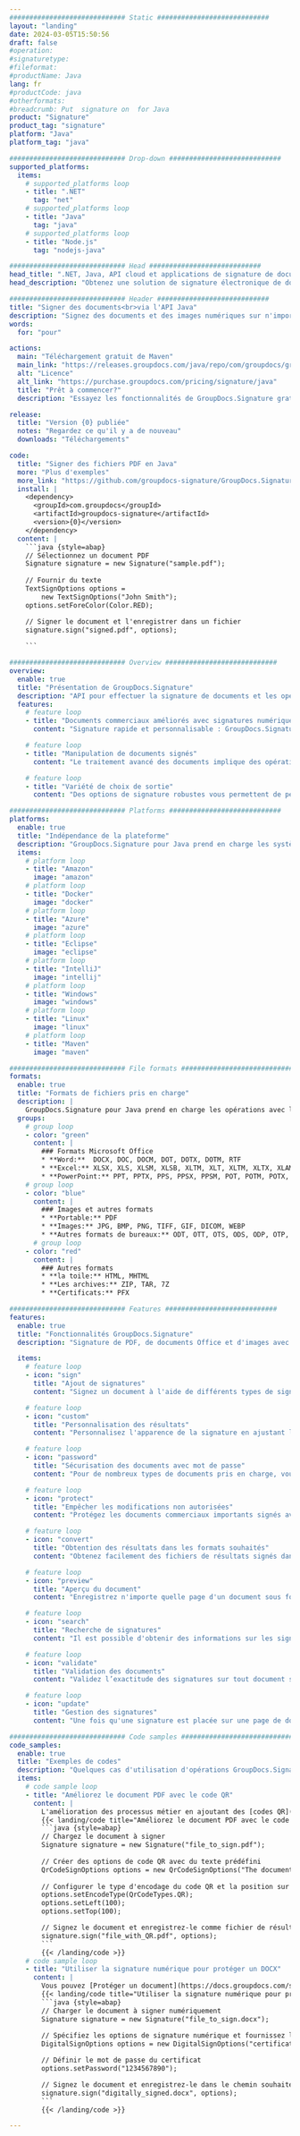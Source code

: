```yaml
---
############################# Static ############################
layout: "landing"
date: 2024-03-05T15:50:56
draft: false
#operation: 
#signaturetype: 
#fileformat: 
#productName: Java
lang: fr
#productCode: java
#otherformats: 
#breadcrumb: Put  signature on  for Java
product: "Signature"
product_tag: "signature"
platform: "Java"
platform_tag: "java"

############################# Drop-down ############################
supported_platforms:
  items:
    # supported_platforms loop
    - title: ".NET"
      tag: "net"
    # supported_platforms loop
    - title: "Java"
      tag: "java"
    # supported_platforms loop
    - title: "Node.js"
      tag: "nodejs-java"

############################# Head ############################
head_title: ".NET, Java, API cloud et applications de signature de documents en ligne"
head_description: "Obtenez une solution de signature électronique de documents tout-en-un pour les applications .NET, Java et cloud. Signez des formats de documents courants en ligne à l'aide d'une simple fonctionnalité de glisser-déposer"

############################# Header ############################
title: "Signer des documents<br>via l'API Java"
description: "Signez des documents et des images numériques sur n'importe quelle plate-forme à l'aide de nos API flexibles et de nos solutions basées sur des applications pour les programmeurs et les utilisateurs finaux."
words:
  for: "pour"

actions:
  main: "Téléchargement gratuit de Maven"
  main_link: "https://releases.groupdocs.com/java/repo/com/groupdocs/groupdocs-signature/"
  alt: "Licence"
  alt_link: "https://purchase.groupdocs.com/pricing/signature/java"
  title: "Prêt à commencer?"
  description: "Essayez les fonctionnalités de GroupDocs.Signature gratuitement ou demandez une licence"

release:
  title: "Version {0} publiée"
  notes: "Regardez ce qu'il y a de nouveau"
  downloads: "Téléchargements"

code:
  title: "Signer des fichiers PDF en Java"
  more: "Plus d'exemples"
  more_link: "https://github.com/groupdocs-signature/GroupDocs.Signature-for-Java"
  install: |
    <dependency>
      <groupId>com.groupdocs</groupId>
      <artifactId>groupdocs-signature</artifactId>
      <version>{0}</version>
    </dependency>
  content: |
    ```java {style=abap}  
    // Sélectionnez un document PDF
    Signature signature = new Signature("sample.pdf");
    
    // Fournir du texte
    TextSignOptions options = 
        new TextSignOptions("John Smith");
    options.setForeColor(Color.RED);

    // Signer le document et l'enregistrer dans un fichier
    signature.sign("signed.pdf", options);
    
    ```

############################# Overview ############################
overview:
  enable: true
  title: "Présentation de GroupDocs.Signature"
  description: "API pour effectuer la signature de documents et les opérations associées dans les applications Java"
  features:
    # feature loop
    - title: "Documents commerciaux améliorés avec signatures numériques en Java"
      content: "Signature rapide et personnalisable : GroupDocs.Signature pour Java offre une large gamme d'options de signature numérique pour les PDF, les images et les documents Office. Vous pouvez utiliser du texte, des codes-barres, des codes QR, des certificats numériques, des images ou des métadonnées cachées. Le traitement des documents est rapide et efficace."

    # feature loop
    - title: "Manipulation de documents signés"
      content: "Le traitement avancé des documents implique des opérations puissantes sur les documents signés à l'aide de GroupDocs.Signature pour Java. Vous pouvez rechercher et valider les signatures ajoutées aux documents commerciaux à l'aide de divers critères utiles. De plus, vous pouvez accéder à des informations détaillées sur le document ou obtenir des images d'aperçu de ses pages."

    # feature loop
    - title: "Variété de choix de sortie"
      content: "Des options de signature robustes vous permettent de personnaliser la sortie des documents signés avec GroupDocs.Signature pour Java. Vous pouvez positionner avec précision n'importe quelle signature sur n'importe quelle page de document et configurer son apparence de différentes manières. L'API Java prend en charge l'enregistrement des documents commerciaux signés dans de nombreux formats pris en charge et propose des options pour les sécuriser avec des mots de passe."

############################# Platforms ############################
platforms:
  enable: true
  title: "Indépendance de la plateforme"
  description: "GroupDocs.Signature pour Java prend en charge les systèmes d'exploitation, frameworks et gestionnaires de packages suivants"
  items:
    # platform loop
    - title: "Amazon"
      image: "amazon"
    # platform loop
    - title: "Docker"
      image: "docker"
    # platform loop
    - title: "Azure"
      image: "azure"
    # platform loop
    - title: "Eclipse"
      image: "eclipse"
    # platform loop
    - title: "IntelliJ"
      image: "intellij"
    # platform loop
    - title: "Windows"
      image: "windows"
    # platform loop
    - title: "Linux"
      image: "linux"
    # platform loop
    - title: "Maven"
      image: "maven"

############################# File formats ############################
formats:
  enable: true
  title: "Formats de fichiers pris en charge"
  description: |
    GroupDocs.Signature pour Java prend en charge les opérations avec les [formats de fichiers](https://docs.groupdocs.com/signature/java/supported-document-formats/) suivants.
  groups:
    # group loop
    - color: "green"
      content: |
        ### Formats Microsoft Office
        * **Word:**  DOCX, DOC, DOCM, DOT, DOTX, DOTM, RTF
        * **Excel:** XLSX, XLS, XLSM, XLSB, XLTM, XLT, XLTM, XLTX, XLAM, SXC, SpreadsheetML
        * **PowerPoint:** PPT, PPTX, PPS, PPSX, PPSM, POT, POTM, POTX, PPTM
    # group loop
    - color: "blue"
      content: |
        ### Images et autres formats
        * **Portable:** PDF
        * **Images:** JPG, BMP, PNG, TIFF, GIF, DICOM, WEBP
        * **Autres formats de bureaux:** ODT, OTT, OTS, ODS, ODP, OTP, ODG
      # group loop
    - color: "red"
      content: |
        ### Autres formats
        * **la toile:** HTML, MHTML
        * **Les archives:** ZIP, TAR, 7Z
        * **Certificats:** PFX

############################# Features ############################
features:
  enable: true
  title: "Fonctionnalités GroupDocs.Signature"
  description: "Signature de PDF, de documents Office et d'images avec des signatures numériques"

  items:
    # feature loop
    - icon: "sign"
      title: "Ajout de signatures"
      content: "Signez un document à l'aide de différents types de signature pris en charge en plaçant une signature numérique précisément à n'importe quel endroit de n'importe quelle page."

    # feature loop
    - icon: "custom"
      title: "Personnalisation des résultats"
      content: "Personnalisez l'apparence de la signature en ajustant la couleur, la police, la bordure, la rotation et d'autres fonctionnalités pour obtenir le résultat souhaité."

    # feature loop
    - icon: "password"
      title: "Sécurisation des documents avec mot de passe"
      content: "Pour de nombreux types de documents pris en charge, vous pouvez protéger le document signé avec un mot de passe."

    # feature loop
    - icon: "protect"
      title: "Empêcher les modifications non autorisées"
      content: "Protégez les documents commerciaux importants signés avec un certificat numérique contre les modifications non autorisées."

    # feature loop
    - icon: "convert"
      title: "Obtention des résultats dans les formats souhaités"
      content: "Obtenez facilement des fichiers de résultats signés dans n’importe quel format pris en charge. Vous pouvez également convertir des documents MS Word en PDF sans effort."

    # feature loop
    - icon: "preview"
      title: "Aperçu du document"
      content: "Enregistrez n'importe quelle page d'un document sous forme d'image pour un traitement ultérieur."

    # feature loop
    - icon: "search"
      title: "Recherche de signatures"
      content: "Il est possible d'obtenir des informations sur les signatures précédemment ajoutées dans des documents spécifiques."

    # feature loop
    - icon: "validate"
      title: "Validation des documents"
      content: "Validez l’exactitude des signatures sur tout document signé."

    # feature loop
    - icon: "update"
      title: "Gestion des signatures"
      content: "Une fois qu'une signature est placée sur une page de document, elle peut être supprimée, déplacée ou mise à jour selon les besoins."

############################# Code samples ############################
code_samples:
  enable: true
  title: "Exemples de codes"
  description: "Quelques cas d'utilisation d'opérations GroupDocs.Signature typiques pour Java"
  items:
    # code sample loop
    - title: "Améliorez le document PDF avec le code QR"
      content: |
        L'amélioration des processus métier en ajoutant des [codes QR](https://docs.groupdocs.com/signature/java/esign-document-with-qr-code-signature/) à des pages spécifiques de documents PDF peut s'avérer utile. Il existe un exemple de la façon d'ajouter un code QR à l'aide de GroupDocs.Signature pour Java.
        {{< landing/code title="Améliorez le document PDF avec le code QR">}}
        ```java {style=abap}
        // Chargez le document à signer
        Signature signature = new Signature("file_to_sign.pdf");
        
        // Créer des options de code QR avec du texte prédéfini
        QrCodeSignOptions options = new QrCodeSignOptions("The document is approved by John Smith");
        
        // Configurer le type d'encodage du code QR et la position sur la page
        options.setEncodeType(QrCodeTypes.QR);
        options.setLeft(100);
        options.setTop(100);

        // Signez le document et enregistrez-le comme fichier de résultat
        signature.sign("file_with_QR.pdf", options);
        ```
        {{< /landing/code >}}
    # code sample loop
    - title: "Utiliser la signature numérique pour protéger un DOCX"
      content: |
        Vous pouvez [Protéger un document](https://docs.groupdocs.com/signature/java/esign-document-with-digital-signature/) en utilisant des signatures personnelles ou d'entreprise stockées sous forme de certificats numériques. Les documents sécurisés par un certificat ne peuvent être modifiés sans invalider la signature.
        {{< landing/code title="Utiliser la signature numérique pour protéger un DOCX">}}
        ```java {style=abap}   
        // Charger le document à signer numériquement
        Signature signature = new Signature("file_to_sign.docx");
        
        // Spécifiez les options de signature numérique et fournissez le chemin d'accès au fichier de certificat
        DigitalSignOptions options = new DigitalSignOptions("certificate.pfx");

        // Définir le mot de passe du certificat
        options.setPassword("1234567890");

        // Signez le document et enregistrez-le dans le chemin souhaité
        signature.sign("digitally_signed.docx", options);
        ```
        {{< /landing/code >}}

---
```

